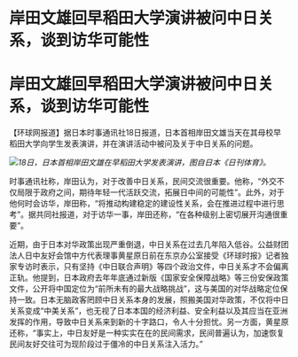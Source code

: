 # 岸田文雄回早稻田大学演讲被问中日关系，谈到访华可能性

# 岸田文雄回早稻田大学演讲被问中日关系，谈到访华可能性

【环球网报道】据日本时事通讯社18日报道，日本首相岸田文雄当天在其母校早稻田大学向学生发表演讲，并在演讲活动中被问及关于中日关系的问题。

![](https://inews.gtimg.com/om_bt/OImUSdXtdQ6uIo7oxErCK3zduQFzpaXp4DBC972Aua0jQAA/1000)_18日，日本首相岸田文雄在早稻田大学发表演讲，图自日本《日刊体育》。_

时事通讯社称，岸田认为，对于改善中日关系，民间交流很重要。他称，“外交不仅局限于政府之间，期待年轻一代活跃交流，拓展日中间的可能性”。此外，对于他何时会访华，岸田称，“将推动构建稳定的建设性关系，会在推进过程中进行思考”。据共同社报道，对于访华一事，岸田还称，“在各种级别上密切展开沟通很重要”。

近期，由于日本对华政策出现严重倒退，中日关系在过去几年陷入低谷。公益财团法人日中友好会馆中方代表理事黄星原日前在东京办公室接受《环球时报》记者独家专访时表示，只有坚持《中日联合声明》等四个政治文件，中日关系才不会偏离正轨。他提到，日本政府去年年底通过新版《国家安全保障战略》等三份安保政策文件，公开将中国定位为“前所未有的最大战略挑战”，这与美国的对华战略定位保持一致。日本无脑政客罔顾中日关系本身的发展，照搬美国对华政策，不仅将中日关系变成“中美关系”，也无视了日本本国的经济利益、安全利益以及其应当在亚洲发挥的作用，导致中日关系来到新的十字路口，令人十分担忧。另一方面，黄星原还称，“事实上，中日友好是一种实实在在的民间需求，民间普遍认为，加速恢复民间友好交往可为现阶段过于僵冷的中日关系注入活力。”

